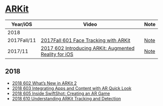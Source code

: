 # [ARKit](2017-602-introducing-arkit-augmented-reality-for-ios)


Year/iOS|Video|Note
--|--|--
2018|
2017Fall/11|[2017Fall 601 Face Tracking with ARKit](https://developer.apple.com/videos/play/fall2017/601/)|[Note](2017fall-601-face-tracking-with-arkit)
2017/11|[2017 602 Introducing ARKit: Augmented Reality for iOS](https://developer.apple.com/videos/play/wwdc2017/602/)|[Note](2017-602-introducing-arkit-augmented-reality-for-ios)


## 2018


- [2018 602 What’s New in ARKit 2](https://developer.apple.com/videos/play/wwdc2018/602/)
- [2018 603 Integrating Apps and Content with AR Quick Look](https://developer.apple.com/videos/play/wwdc2018/603/)
- [2018 605 Inside SwiftShot: Creating an AR Game](https://developer.apple.com/videos/play/wwdc2018/605/)
- [2018 610 Understanding ARKit Tracking and Detection](https://developer.apple.com/videos/play/wwdc2018/610/)
